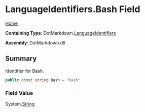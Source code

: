 # LanguageIdentifiers\.Bash Field

[Home](../../../README.md)

**Containing Type**: DotMarkdown\.[LanguageIdentifiers](../README.md)

**Assembly**: DotMarkdown\.dll

## Summary

Identifier for Bash\.

```csharp
public const string Bash = "bash"
```

### Field Value

System\.[String](https://docs.microsoft.com/en-us/dotnet/api/system.string)

